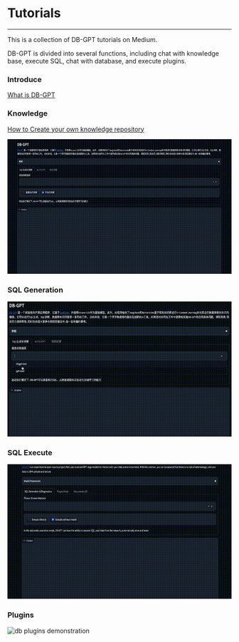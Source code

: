 # Tutorials
-------------

This is a collection of DB-GPT tutorials on Medium.  

DB-GPT is divided into several functions, including chat with knowledge base, execute SQL, chat with database, and execute plugins.

### Introduce
[What is DB-GPT](https://www.youtube.com/watch?v=QszhVJerc0I)

### Knowledge

[How to Create your own knowledge repository](https://db-gpt.readthedocs.io/en/latest/modules/knownledge.html)

![Add new Knowledge demonstration](../../assets/new_knownledge.gif)

### SQL Generation
![sql generation demonstration](../../assets/demo_en.gif)

### SQL Execute
![sql execute demonstration](../../assets/auto_sql_en.gif)

### Plugins
![db plugins demonstration](../../assets/dbgpt_bytebase_plugin.gif)